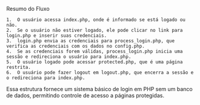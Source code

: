 Resumo do Fluxo

	1.	O usuário acessa index.php, onde é informado se está logado ou não.
	2.	Se o usuário não estiver logado, ele pode clicar no link para login.php e inserir suas credenciais.
	3.	login.php envia as credenciais para process_login.php, que verifica as credenciais com os dados no config.php.
	4.	Se as credenciais forem válidas, process_login.php inicia uma sessão e redireciona o usuário para index.php.
	5.	O usuário logado pode acessar protected.php, que é uma página restrita.
	6.	O usuário pode fazer logout em logout.php, que encerra a sessão e o redireciona para index.php.

Essa estrutura fornece um sistema básico de login em PHP sem um banco de dados, permitindo controle de acesso a páginas protegidas.